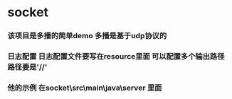 # socket

### 该项目是多播的简单demo 多播是基于udp协议的
### 日志配置  日志配置文件要写在resource里面  可以配置多个输出路径  路径要是'//'
### 他的示例 在socket\src\main\java\server 里面
